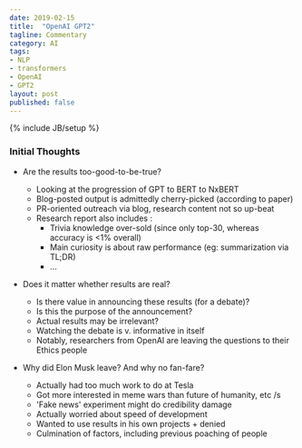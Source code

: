 ```yaml
---
date: 2019-02-15
title:  "OpenAI GPT2"
tagline: Commentary
category: AI
tags:
- NLP
- transformers
- OpenAI
- GPT2
layout: post
published: false
---
```

{% include JB/setup %}


### Initial Thoughts

*  Are the results too-good-to-be-true?
   -   Looking at the progression of GPT to BERT to NxBERT 
   -   Blog-posted output is admittedly cherry-picked (according to paper)
   -   PR-oriented outreach via blog, research content not so up-beat
   -   Research report also includes : 
       +   Trivia knowledge over-sold (since only top-30, whereas accuracy is &lt;1% overall)
       +   Main curiosity is about raw performance (eg: summarization via TL;DR)
       +   ...
   
   
*  Does it matter whether results are real?
   -   Is there value in announcing these results (for a debate)?
   -   Is this the purpose of the announcement?
   -   Actual results may be irrelevant?
   -   Watching the debate is v. informative in itself
   -   Notably, researchers from OpenAI are leaving the questions to their Ethics people



*  Why did Elon Musk leave?  And why no fan-fare?
   -   Actually had too much work to do at Tesla
   -   Got more interested in meme wars than future of humanity, etc  /s
   -   'Fake news' experiment might do credibility damage
   -   Actually worried about speed of development
   -   Wanted to use results in his own projects + denied
   -   Culmination of factors, including previous poaching of people
   

<!--
Trivia knowledge show tip-of-iceberg nature of what's being learned.

Per the [Week 8 (part c) CS294-158 Deep Unsupervised Learning (4/3/19) -- Ilya Sutskever](https://www.youtube.com/watch?v=X-B3nAN7YRM) lecture,
some certain number of parameters are required to learn the language 
(sentiment neuron only appears once the base language stuff is taken care of).
And the LMs have a lot of 'noise' that they find very 'attractive' - compared to the much less dense 'high level stuff'.

Basis of new idea : 
Perhaps the higher level stuff should be pulled from a DB rather than memorised within the network weights
(I have a plan...)
... but TransformerXL isn't going to give me decent sent2vec, unfortunately
      so have a look at random methods for sent2vec : https://arxiv.org/pdf/1901.10444.pdf

Useful: 
  *  https://github.com/google-research/bert/issues/276
  *  "To Tune or Not to Tune? Adapting Pretrained Representations to Diverse Tasks" : https://arxiv.org/pdf/1903.05987.pdf
  *  "NO TRAINING REQUIRED: EXPLORING RANDOM ENCODERS FOR SENTENCE CLASSIFICATION" : https://arxiv.org/pdf/1901.10444.pdf
  *  (?) Hierarchical Question Answering : ./2_Google_HierarchicalSearchWithBERT_1809.10658.pdf
     - https://arxiv.org/abs/1809.10658
     

  *  Write a beam-searcher - would be much more efficient than plain 'best of 100' current version
     - https://harangdev.github.io/deep-learning/recurrent-neural-networks/43/
     - https://github.com/CongBao/ChatBot/blob/master/chatbot/model.py#L189
     - Interesting : https://distill.pub/2017/ctc/
     - Twitter epic with pointers to updated ideas about Beam Search etc :
         +  https://twitter.com/thom_wolf/status/1124263846674345985
            = Beam bias fix : Correcting Length Bias in Neural Machine Translation 
               ~  https://arxiv.org/abs/1808.10006
               ~  p3 : Add 0.6*n_bpes (32k byte-pair encoding) as correction factor to sum(log_prob)...
            = Nucleus Sampling : The Curious Case of Neural Text Degeneration
               -  https://arxiv.org/abs/1904.09751 
               -  "Figure 1: Beam search leads to degenerate text, even when generated from GPT-2-117M, ..."
               -  "Maxims of Communication (Grice, 1975) have established that people optimize against stating the obvious, making highly predictable text unlikely to occur in practice."

            = Code : https://gist.github.com/thomwolf/1a5a29f6962089e871b94cbd09daf317
         +  Perhaps 'most popular' wasn't such a bad idea
         
         +  Either way, should incorporate early stopping (again)

  *  Finish creating USE embeddings to see value of supervised pretraining too
     - Universal Sentence Encoder (seems to work, but has supervised training) :
        +  We augment unsupervised learning with training on supervised data from the Stanford Natural Language Inference (SNLI) corpus (Bowman et al., 2015).
     
  *  Add diagram of information flow (would be useful for poster too)
  
  *  Better sentence embedding : 
     - https://github.com/Separius/awesome-sentence-embedding
     - http://nlp.town/blog/sentence-similarity/
        +  https://github.com/henghuiz/SIF_transformer/blob/master/sif_embed/SIF_transformer.py
           =   https://github.com/PrincetonML/SIF
           =   "A Simple but Tough-to-Beat Baseline for Sentence Embeddings"
           =   https://openreview.net/forum?id=SyK00v5xx
        +  https://github.com/peter3125/sentence2vec
           =   https://github.com/vyraun/sentence2vec-1/blob/master/sentence2vec.py
  
  *  Experiment with different 'list of facts' schemes - to see whether it can be honed
     - eg: One sentence (/10) at a time, pick the highest confidence answer
        +  Still need answer probability
        +  Maybe scale it by 1/(len()^alpha)) to do comparisons
        +  However, in our case, shorter is probably better (needs testing...)
        +  *very* time-consuming.  Not clear ranking works at all
        
  *  Eliminate answers that simply repeat the question (similarity>0.5)
     - Need to return list of answers, so that second (or third, etc)-best can fill in
     - Also answers that are contained in the question verbatim
     - Also kill 'yes/no', 'i don't know', 'none' 'no one'
     
Workshop paper submitted to ICML...

----------


Important dates (https://aideadlin.es/?sub=ML,SP,NLP,DM) : 

*  ICML Workshop on Self-Supervised Learning 
   -  https://sites.google.com/view/self-supervised-icml2019
      -  OLD : 
          -  DONE : Submission deadline: April 25, 2019 (Any time)
          -  Notifications: May 10, 2019
          -  Camera Ready: May 31, 2019 (Any time)
          -  Workshop: June 14 or 15, 2019 
      -  UPDATED : 
          -  Submission deadline: May 6, 2019 (Any time) == Tuesday in ~10days 8pm
          -  Notifications: May 13, 2019
          -  DONE!
   -  (ICML conf = Monday, 10 June - Saturday, 15 June)
      +  https://icml.cc/Conferences/2019/Schedule?type=Workshop
      +  Early registration pricing ends : May 19, 2019, 11:59 a.m. 
   - ==SUCCESS! - except found out about acceptance too late to go to LA...
 
*  EMNLP-IJCNLP 2019 November 3-7, 2019. Hong Kong.                        (Abstract due 15-May, Paper due 21-May)
   -  https://www.emnlp-ijcnlp2019.org/calls/papers
   -  https://www.emnlp-ijcnlp2019.org/calls/demos  (due 1-July, including paper, screenshots and screencast explainer)
   
*  NeurIPS 2019 December 9-14, 2019. Vancouver Convention Centre, Canada.  (Abstract due 16-May, Paper due 23-May)


!-->